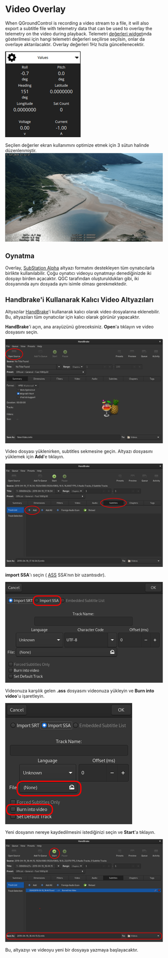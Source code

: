 # Video Overlay

When QGroundControl is recording a video stream to a file, it will also export a subtitle file with telemetry data that can be used to overlay the telemetry on the video during playback. Telemetri [değerleri widget](FlyView.md#values-telemetry)ında gösterilmesi için hangi telemetri değerleri seçilirse seçilsin, onlar da overlaye aktarılacaktır. Overlay değerleri 1Hz hızla güncellenecektir.

![Değerler Widgetı](../../../assets/fly/overlay_widget.png)

Seçilen değerler ekran kullanımını optimize etmek için 3 sütun halinde düzenlenmiştir. ![İşlemde Overlay](../../../assets/fly/overlay_capture.png)

## Oynatma

Overlay, [SubStation Alpha](https://en.wikipedia.org/wiki/SubStation_Alpha#Players_and_renderers) altyazı formatını destekleyen tüm oynatıcılarla birlikte kullanılabilir. Çoğu oynatıcı videoyu oynatmayı denediğinizde iki dosyayı birden açacaktır. QGC tarafından oluşturuldukları gibi, iki dosyanında aynı dosyada aynı isimle olması gerekmektedir.

## Handbrake'i Kullanarak Kalıcı Video Altyazıları

Altyazılar [HandBrake](https://handbrake.fr/)'i kullanarak kalıcı olarak video dosyalarına eklenebilir. Bu, altyazıları tüm oynatıcılar için kalıcı olarak görünür yapacaktır.

**HandBrake**'i açın, ana arayüzünü göreceksiniz. **Open**'a tıklayın ve video dosyasını seçin.

![video dosyasını nasıl açılacağını gösteren Handbrake Kullanıcı Arayüzü](../../../assets/fly/video_overlay/1-open.png)

Video dosyası yüklenirken, subtitles sekmesine geçin. Altyazı dosyasını yüklemek için **Add**'e tıklayın.

![altyazıların nasıl ekleneceğini gösteren Handbrake Kullanıcı Arayüzü ekran görüntüsü](../../../assets/fly/video_overlay/2-subtitles.png)

**import SSA**'ı seçin ( [ASS](https://en.wikipedia.org/wiki/SubStation_Alpha#Advanced_SubStation_Alpha) SSA'nın bir uzantısıdır).

![SSA dosyasını içe aktar](../../../assets/fly/video_overlay/3-ssa.png)

Videonuza karşılık gelen **.ass** dosyasını videonuza yükleyin ve **Burn into video**'u işaretleyin.

![yazma](../../../assets/fly/video_overlay/4-openandburn.png)

Yeni dosyanın nereye kaydedilmesini istediğinizi seçin ve **Start**'a tıklayın.

![Yeni bir dosya yazmaya başla](../../../assets/fly/video_overlay/5-start.png)

Bu, altyazıyı ve videoyu yeni bir dosyaya yazmaya başlayacaktır.
